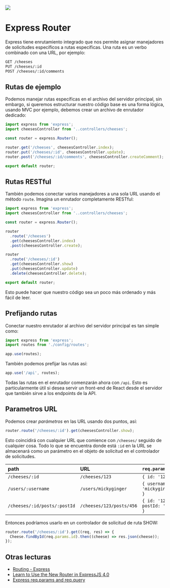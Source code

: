 ![](https://pataruco.github.io/ga-assets/assets/logos/ga.svg)

# Express Router

Express tiene enrutamiento integrado que nos permite asignar manejadores de solicitudes específicos a rutas específicas. Una ruta es un verbo combinado con una URL, por ejemplo:

```txt
GET /cheeses
PUT /cheeses/:id
POST /cheeses/:id/comments
```

## Rutas de ejemplo

Podemos manejar rutas específicas en el archivo del servidor principal, sin embargo, si queremos estructurar nuestro código base es una forma lógica, usando MVC por ejemplo, debemos crear un archivo de enrutador dedicado:

```js
import express from 'express';
import cheesesController from '..controllers/cheeses';

const router = express.Router();

router.get('/cheeses', cheesesController.index);
router.put('/cheeses/:id', cheesesController.update);
router.post('/cheeses/:id/comments', cheesesController.createComment);

export default router;
```

## Rutas RESTful

También podemos conectar varios manejadores a una sola URL usando el método `route`. Imagina un enrutador completamente RESTful:

```js
import express from 'express';
import cheesesController from '..controllers/cheeses';

const router = express.Router();

router
  .route('/cheeses')
  .get(cheesesController.index)
  .post(cheesesController.create);

router
  .route('/cheeses/:id')
  .get(cheesesController.show)
  .put(cheesesController.update)
  .delete(cheesesController.delete);

export default router;
```

Esto puede hacer que nuestro código sea un poco más ordenado y más fácil de leer.

## Prefijando rutas

Conectar nuestro enrutador al archivo del servidor principal es tan simple como:

```js
import express from 'express';
import routes from './config/routes';

app.use(routes);
```

También podemos prefijar las rutas así:

```js
app.use('/api', routes);
```

Todas las rutas en el enrutador comenzarán ahora con `/api`. Esto es particularmente útil si desea servir un front-end de React desde el servidor que también sirve a los endpoints de la API.

## Parametros URL

Podemos crear _parámetros_ en las URL usando dos puntos, así:

```js
router.route('/cheeses/:id').get(cheesesController.show);
```

Esto coincidirá con cualquier URL que comience con `/cheeses/` seguido de cualquier cosa. Todo lo que se encuentra donde está `:id` en la URL se almacenará como un parámetro en el objeto de solicitud en el controlador de solicitudes.

| path                         | URL                      | `req.params`                   |
| :--------------------------- | :----------------------- | :----------------------------- |
| `/cheeses/:id`               | `/cheeses/123`           | `{ id: '123' }`                |
| `/users/:username`           | `/users/mickyginger`     | `{ username: 'mickyginger' }`  |
| `/cheeses/:id/posts/:postId` | `/cheeses/123/posts/456` | `{ id: '123', postId: '456' }` |

Entonces podríamos usarlo en un controlador de solicitud de ruta SHOW:

```js
router.route('/cheeses/:id').get((req, res) => {
  Cheese.findById(req.params.id).then((cheese) => res.json(cheese));
});
```

## Otras lecturas

- [Routing - Express](https://expressjs.com/en/guide/routing.html)
- [Learn to Use the New Router in ExpressJS 4.0](https://scotch.io/tutorials/learn-to-use-the-new-router-in-expressjs-4)
- [Express req.params and req.query](https://coursework.vschool.io/express-params-and-query/)
